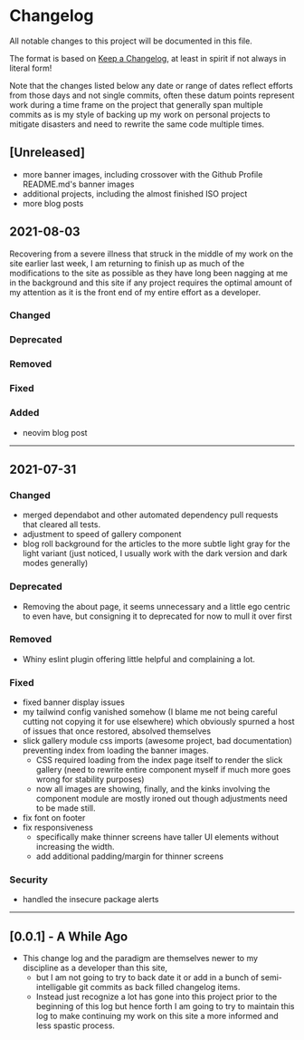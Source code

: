 # Changelog

All notable changes to this project will be documented in this file.

The format is based on [Keep a Changelog], at least in spirit if not always in literal form!

Note that the changes listed below any date or range of dates reflect efforts from those days and not single commits, often these datum points represent work during a time frame on the project that generally span multiple commits as is my style of backing up my work on personal projects to mitigate disasters and need to rewrite the same code multiple times.

## [Unreleased]

- more banner images, including crossover with the Github Profile README.md's banner images
- additional projects, including the almost finished ISO project
- more blog posts

## 2021-08-03

Recovering from a severe illness that struck in the middle of my work on the site earlier last week, I am returning to finish up as much of the modifications to the site as possible as they have long been nagging at me in the background and this site if any project requires the optimal amount of my attention as it is the front end of my entire effort as a developer.

### Changed

### Deprecated

### Removed

### Fixed

### Added

- neovim blog post

---

## 2021-07-31

<!-- ### Added -->

### Changed

- merged dependabot and other automated dependency pull requests that cleared all tests.
- adjustment to speed of gallery component
- blog roll background for the articles to the more subtle light gray for the light variant (just noticed, I usually work with the dark version and dark modes generally)

### Deprecated

- Removing the about page, it seems unnecessary and a little ego centric to even have, but consigning it to deprecated for now to mull it over first

### Removed

- Whiny eslint plugin offering little helpful and complaining a lot.

### Fixed

- fixed banner display issues
- my tailwind config vanished somehow (I blame me not being careful cutting not copying it for use elsewhere) which obviously spurned a host of issues that once restored, absolved themselves
- slick gallery module css imports (awesome project, bad documentation) preventing index from loading the banner images.
  - CSS required loading from the index page itself to render the slick gallery (need to rewrite entire component myself if much more goes wrong for stability purposes)
  - now all images are showing, finally, and the kinks involving the component module are mostly ironed out though adjustments need to be made still.
- fix font on footer
- fix responsiveness
  - specifically make thinner screens have taller UI elements without increasing the width.
  - add additional padding/margin for thinner screens

### Security

- handled the insecure package alerts

---

## [0.0.1] - A While Ago

- This change log and the paradigm are themselves newer to my discipline as a developer than this site,
  - but I am not going to try to back date it or add in a bunch of semi-intelligable git commits as back filled changelog items.
  - Instead just recognize a lot has gone into this project prior to the beginning of this log but hence forth I am going to try to maintain this log to make continuing my work on this site a more informed and less spastic process.

<!-- Links -->

[keep a changelog]: https://keepachangelog.com/en/1.0.0/

